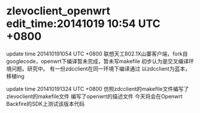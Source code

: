 zlevoclient_openwrt
edit_time:20141019 10:54 UTC +0800
===================
update time 201410191054 UTC +0800
联想天工802.1X山寨客户端，fork自googlecode，openwrt下编译暂未完成，暂未写makefile
初步认为是交叉编译环境问题。研究中。
有一份zdcclient在同一环境下编译通过
以zdcclient为蓝本，移植ing

update time 201410191324 UTC +0800
仿照zdcclient的makefile文件编写了zlevoclient的makefile文件
编写了openwrt的描述文件
今天将会在Openwrt Backfire的SDK上测试该版本代码